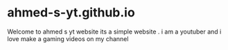 # ahmed-s-yt.github.io
Welcome to ahmed s yt website its a simple website . i am a youtuber and i love make a gaming videos on my channel

